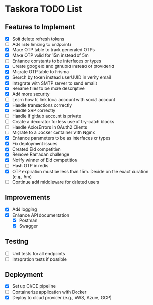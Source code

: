 # Taskora TODO List

## Features to Implement

- [x] Soft delete refresh tokens
- [ ] Add rate limiting to endpoints
- [x] Make OTP table to track generated OTPs
- [x] Make OTP valid for 15m instead of 5m
- [ ] Enhance constants to be interfaces or types
- [x] Create googleId and githubId instead of providerId
- [x] Migrate OTP table to Prisma
- [x] Search by token instead userUUID in verify email
- [x] Integrate with SMTP server to send emails
- [x] Rename files to be more descriptive
- [x] Add more security
- [ ] Learn how to link local account with social account
- [x] Handle transactions correctly
- [x] Handle SRP correctly
- [ ] Handle if github account is private
- [ ] Create a decorator for less use of try-catch blocks
- [ ] Handle AxiosErrors in OAuth2 Clients
- [ ] Migrate to a Docker container with Nginx
- [x] Enhance parameters to be as interfaces or types
- [x] Fix deployment issues
- [x] Created Eid competition
- [x] Remove Ramadan challenge
- [x] Notify winner of Eid competition
- [ ] Hash OTP in redis
- [x] OTP expiration must be less than 15m. Decide on the exact duration (e.g., 5m)
- [ ] Continue add middleware for deleted users 

## Improvements

- [x] Add logging
- [x] Enhance API documentation
  - [x] Postman
  - [x] Swagger

## Testing

- [ ] Unit tests for all endpoints
- [ ] Integration tests if possible

## Deployment

- [x] Set up CI/CD pipeline
- [ ] Containerize application with Docker
- [x] Deploy to cloud provider (e.g., AWS, Azure, GCP)
